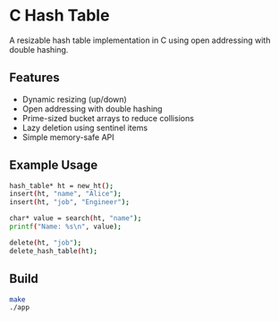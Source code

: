 # C Hash Table

A resizable hash table implementation in C using open addressing with double hashing.

## Features

- Dynamic resizing (up/down)
- Open addressing with double hashing
- Prime-sized bucket arrays to reduce collisions
- Lazy deletion using sentinel items
- Simple memory-safe API

## Example Usage

```bash
hash_table* ht = new_ht();
insert(ht, "name", "Alice");
insert(ht, "job", "Engineer");

char* value = search(ht, "name");
printf("Name: %s\n", value);

delete(ht, "job");
delete_hash_table(ht);
```

## Build

```bash
make
./app
```

